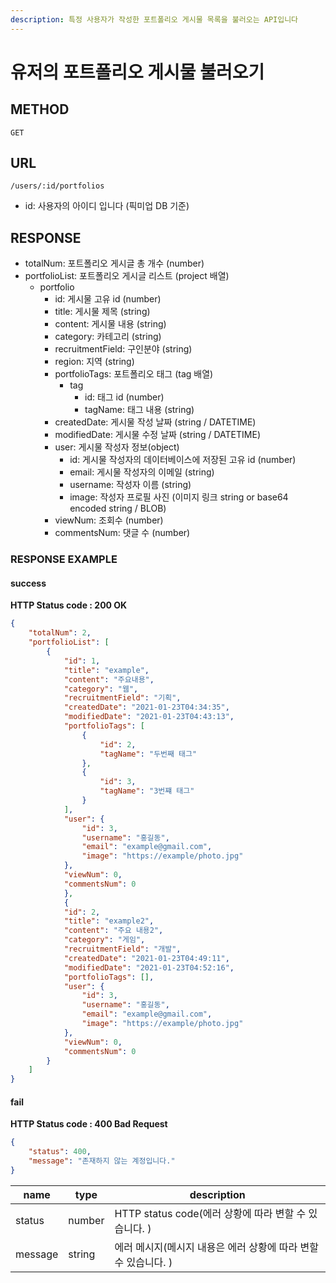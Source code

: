 ```yaml
---
description: 특정 사용자가 작성한 포트폴리오 게시물 목록을 불러오는 API입니다
---
```


# 유저의 포트폴리오 게시물 불러오기

## METHOD

```text
GET
```

## URL

```text
/users/:id/portfolios
```

* id: 사용자의 아이디 입니다 \(픽미업 DB 기준\)

## RESPONSE

* totalNum: 포트폴리오 게시글 총 개수 \(number\)
* portfolioList: 포트폴리오 게시글 리스트 \(project 배열\)
  * portfolio
    * id: 게시물 고유 id \(number\)
    * title: 게시물 제목 \(string\)
    * content: 게시물 내용 \(string\)
    * category: 카테고리 \(string\) 
    * recruitmentField: 구인분야 \(string\)
    * region: 지역 \(string\)
    * portfolioTags: 포트폴리오 태그 \(tag 배열\)
      * tag
        * id: 태그 id \(number\)
        * tagName: 태그 내용 \(string\)
    * createdDate: 게시물 작성 날짜 \(string / DATETIME\)
    * modifiedDate: 게시물 수정 날짜 \(string / DATETIME\)
    * user: 게시물 작성자 정보\(object\)
      * id: 게시물 작성자의 데이터베이스에 저장된 고유 id \(number\)
      * email: 게시물 작성자의 이메일 \(string\)
      * username: 작성자 이름 \(string\)
      * image: 작성자 프로필 사진 \(이미지 링크 string or base64 encoded string / BLOB\)
    * viewNum: 조회수 \(number\)
    * commentsNum: 댓글 수 \(number\)

### RESPONSE EXAMPLE

#### success

**HTTP Status code : 200 OK**

```json
{
    "totalNum": 2,
    "portfolioList": [
        {
            "id": 1,
            "title": "example",
            "content": "주요내용",
            "category": "웹",
            "recruitmentField": "기획",
            "createdDate": "2021-01-23T04:34:35",
            "modifiedDate": "2021-01-23T04:43:13",
            "portfolioTags": [
                {
                    "id": 2,
                    "tagName": "두번째 태그"
                },
                {
                    "id": 3,
                    "tagName": "3번쨰 태그"
                }
            ],
            "user": {
                "id": 3,
                "username": "홍길동",
                "email": "example@gmail.com",
                "image": "https://example/photo.jpg"
            },
            "viewNum": 0,
            "commentsNum": 0
            },
            {
            "id": 2,
            "title": "example2",
            "content": "주요 내용2",
            "category": "게임",
            "recruitmentField": "개발",
            "createdDate": "2021-01-23T04:49:11",
            "modifiedDate": "2021-01-23T04:52:16",
            "portfolioTags": [],
            "user": {
                "id": 3,
                "username": "홍길동",
                "email": "example@gmail.com",
                "image": "https://example/photo.jpg"
            },
            "viewNum": 0,
            "commentsNum": 0
        }
    ]
}
```

#### fail

**HTTP Status code : 400 Bad Request**

```json
{
    "status": 400,
    "message": "존재하지 않는 계정입니다."
}
```

| name    | type   | description                                                  |
| ------- | ------ | ------------------------------------------------------------ |
| status  | number | HTTP status code(에러 상황에 따라 변할 수 있습니다. )        |
| message | string | 에러 메시지(메시지 내용은 에러 상황에 따라 변할 수 있습니다. ) |

